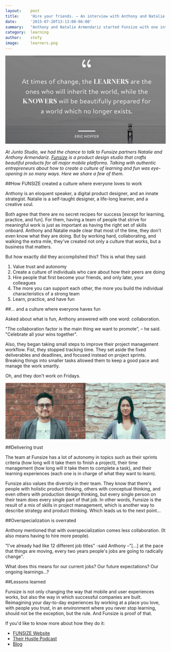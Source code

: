 ```yaml
---
layout:    post
title:     'Hire your friends. – An interview with Anthony and Natalie Armendariz, partners at Funsize'
date:      '2015-07-20T13:13:00-06:00'
summary:   "Anthony and Natalie Armendariz started Funsize with one intention in mind: making it the best job they’ve ever had at a design studio, one that they’ve always wanted to work for. Two and a half years later, Funsize has become exactly that: not only a digital product design agency, but a company built around a lot of learning, and a lot of fun."
category:  learning
author:    stefy
image:     learners.png
---
```


![learners](/images/learners.png)

_At Junto Studio, we had the chance to talk to Funsize partners Natalie and Anthony Armendariz. [Funsize](http://funsize.co/) is a product design studio that crafts beautiful products for all major mobile platforms. Talking with authentic entrepreneurs about how to create a culture of learning and fun was eye-opening in so many ways. Here we share a few of them._


##How FUNSIZE created a culture where everyone loves to work

Anthony is an eloquent speaker, a digital product designer, and an innate strategist. Natalie is a self-taught designer, a life-long learner, and a creative soul.

Both agree that there are no secret recipes for success [except for learning, practice, and fun]. For them, having a team of people that strive for meaningful work is just as important as having the right set of skills onboard. Anthony and Natalie made clear that most of the time, they don't even know what they are doing. But by working hard, collaborating, and walking the extra mile, they've created not only a culture that works, but a business that matters.

But how exactly did they accomplished this? This is what they said:

1. Value trust and autonomy
2. Create a culture of individuals who care about how their peers are doing
3. Hire people that first become your friends, and only later, your colleagues
4. The more you can support each other, the more you build the individual characteristics of a strong team
5. Learn, practice, and have fun

##... and a culture where everyone haves fun

Asked about what is fun, Anthony answered with one word: collaboration.

"The collaboration factor is the main thing we want to promote", – he said. "Celebrate all your wins together".

Also, they began taking small steps to improve their project management workflow. Fist, they stopped tracking time. They set aside the fixed deliverables and deadlines, and focused instead on project sprints. Breaking things into smaller tasks allowed them to keep a good pace and manage the work smartly.


Oh, and they don't work on Fridays.

![funsize](/images/funsize.png)


##Delivering trust

The team at Funsize has a lot of autonomy in topics such as their sprints criteria (how long will it take them to finish a project), their time management (how long will it take them to complete a task), and their learning experiences (each one is in charge of what they want to learn).

Funsize also values the diversity in their team. They know that there's people with holistic product thinking, others with conceptual thinking, and even others with production design thinking, but every single person on their team does every single part of that job. In other words, Funsize is the result of a mix of skills in project management, which is another way to describe strategy and product thinking. Which leads us to the next point...


##Overspecialization is overrated

Anthony mentioned that with overspecialization comes less collaboration. (It also means having to hire more people).

"I've already had like 12 different job titles" -said Anthony –"[...] at the pace that things are moving, every two years people's jobs are going to radically change".

What does this means for our current jobs? Our future expectations? Our ongoing learnings...?

##Lessons learned

Funsize is not only changing the way that mobile and user experiences works, but also the way in which successful companies are built. Reimagining your day-to-day experiences by working at a place you love, with people you trust, in an environment where you never stop learning, should not be the exception, but the rule. And Funsize is proof of that.

If you'd like to know more about how they do it:

- [FUNSIZE Website](http://funsize.co/)
- [Their Hustle Podcast](http://funsize.co/hustle)
- [Blog](https://medium.com/from-the-desks-at-funsize)
